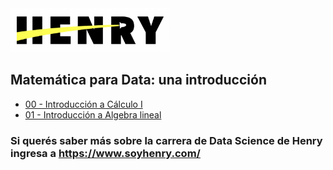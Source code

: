 <img  src='./logo.png' height='70px'>

## Matemática para Data: una introducción

* [00 - Introducción a Cálculo I](./00-intro.Cal.I)
* [01 - Introducción a Algebra lineal](./01-intro.Alg.Lin)

### Si querés saber más sobre la carrera de Data Science de Henry ingresa a https://www.soyhenry.com/